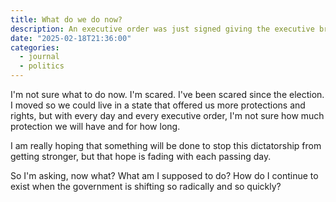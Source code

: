 ```yaml
---
title: What do we do now?
description: An executive order was just signed giving the executive branch all the power to override independent agencies. Now what?
date: "2025-02-18T21:36:00"
categories:
  - journal
  - politics
---
```


I'm not sure what to do now. I'm scared. I've been scared since the election. I moved so we could live in a state that offered us more protections and rights, but with every day and every executive order, I'm not sure how much protection we will have and for how long.

I am really hoping that something will be done to stop this dictatorship from getting stronger, but that hope is fading with each passing day.

So I'm asking, now what? What am I supposed to do? How do I continue to exist when the government is shifting so radically and so quickly?